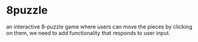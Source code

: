 # 8puzzle
an interactive 8-puzzle game where users can move the pieces by clicking on them, we need to add functionality that responds to user input. 
